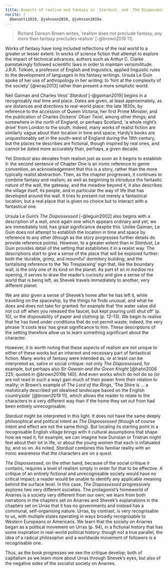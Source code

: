 ```yaml
---
title: Aspects of realism and fantasy in _Stardust_ and _The Dispossessed_
nocite: |
  @benatti2019, @johnson2019, @johnson2019a
---
```


> Richard Danson Brown writes, ‘realism does not preclude fantasy, any more than fantasy precludes realism’ [-@brown2019 11].

Works of fantasy have long included reflections of the real world to a greater or lesser extent. In works of science fiction that attempt to explore the impact of technical advances, authors such as Arthur C. Clarke painstakingly followed scientific laws in order to maintain verisimilitude. J.R.R. Tolkien, a professor of English and linguistics, applied linguistic rules to the development of languages in his fantasy writings. Ursula Le Guin spoke of her use of anthropology in her writing: to ‘hint at the complexity of the society’ [@wray2013] rather than present a more simplistic world.

Neil Gaiman and Charles Vess’ _Stardust_ [-@gaiman2019] begins in a recognisably real time and place. Dates are given, at least approximately, as are distances and directions to real-world place: the late 1830s, by reference to the accession of Queen Victoria, her first Prime Minister, and the publication of Charles Dickens’ _Oliver Twist_, among other things; and somewhere in the north of England, or perhaps Scotland, ‘a whole night’s drive’ from London to the south. Indeed, many works of realist fiction are similarly vague about their location in time and space; Hardy’s books are unquestionably set in the south-west of England during the 19th century, but the places he describes are fictional, though inspired by real ones, and cannot be dated more accurately than, perhaps, a given decade.

Yet _Stardust_ also deviates from realism just as soon as it begins to establish it: the second sentence of Chapter One is an ironic reference to genre convention, an acknowledgement that this is a story, rather than the more typically realist abstraction. Then, as the chapter progresses, it continues to combine fantasy and realism; as well as beginning to introduce the fantastic nature of the wall, the gateway, and the meadow beyond it, it also describes the village itself, its people, and in particular the way of life that has developed around the wall. It tries to present not merely a fantastical location, but a real place that is given no choice but to interact with a fantastical one.

Ursula Le Guin’s _The Dispossessed_ [-@leguin2002] also begins with a description of a wall, once again one which appears ordinary and yet, we are immediately told, has great significance despite this. Unlike Gaiman, Le Guin does not attempt to establish the location in time and space by reference to any other (though as the story progresses further details do provide reference points). However, to a greater extent than in _Stardust_, Le Guin provides detail of the setting that establishes it in a realist way. The descriptions start to give a sense of the place that will be explored further: both the ‘durable, grimy, and mournful’ dormitory building, and the tantalising reference to the ‘No Trespassing’ sign that, like the boundary wall, is the only one of its kind on the planet. As part of an _in medias res_ opening, it serves to draw the reader’s curiosity and give a sense of the world that is being left, as Shevek travels immediately to another, very different planet.

We are also given a sense of Shevek’s home after he has left it, while travelling on the spaceship, by the things he finds unusual, and what he does and does not take for granted: for example that ‘the water value did not cut off when you released the faucet, but kept pouring until shut off’ (p. 10), or the disposability of paper and clothing (p. 12–13). We begin to realise that he has lived under conditions that do not permit waste; indeed, the very phrase ‘it costs less’ has great significance to him. These descriptions of the setting therefore allow us to learn something significant about the character.

However, it is worth noting that these aspects of realism are not unique to either of these works but an inherent and necessary part of fantastical fiction. Many works of fantasy were intended as, or at least can be interpreted as, satire or social critique: not only _The Dispossessed_, for example, but perhaps also _Sir Gawain and the Green Knight_ [@hahn2006 225; quoted in @brown2019b 140]. And even works which do not do so (or are not read in such a way) gain much of their power from their relation to reality; in Brown’s example of _The Lord of the Rings_, ‘The Shire is … a realistically described yet idealised landscape based on the English countryside’ [@brown2019 11], which allows the reader to relate to the characters in a very different way than if the home they set out from had been entirely unrecognisable.

_Stardust_ might be interpreted in this light. It does not have the same deeply philosophical and political intent as _The Dispossessed_ (though of course intent and effect are not the same thing). But locating its starting point in a recognisable English village brings with it cultural assumptions that shape how we read it; for example, we can imagine how Dunstan or Tristran might feel about their lot in life, or about the young women that each is infatuated by, and so on. As noted, _Stardust_ combines this familiar reality with an ironic awareness that the characters are on a quest.

_The Dispossessed_, on the other hand, because of the social critique it contains, requires a level of realism simply in order for that to be effective. A critique of an entirely fictional and unrecognisable society would have no critical impact; a reader would be unable to identify any applicable meaning behind the surface level. In this case, _The Dispossessed_ progressively explores two very different societies. The protagonist’s homeworld of Anarres is a society very different from our own; we learn from both narrations in the chapters set on Anarres and Shevek’s explanations in the chapters set on Urras that it has no governments and instead has a communal, self-organising nature. Urras, by contrast, is very recognisable to us, with multiple states operating in ways broadly recognisable to Western Europeans or Americans. We learn that the society on Anarres began as a political movement on Urras (p. 94), in a fictional history that has some inspiration in real-world political history: though not a true parallel, the idea of a radical philosopher and a worldwide movement of followers is a recognisable one.

Thus, as the book progresses we see the critique develop; both of capitalism as we learn more about Urras through Shevek’s eyes, but also of the negative sides of the socialist society on Anarres.
